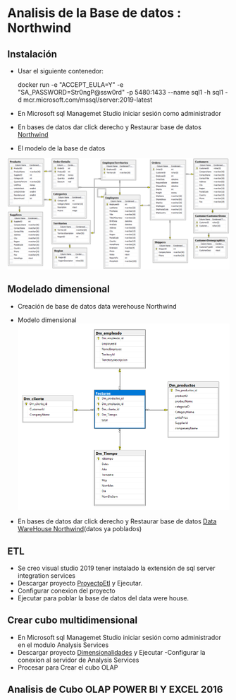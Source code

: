 # Analisis de la Base de  datos : Northwind

## Instalación
 - Usar el siguiente contenedor:

   docker run -e "ACCEPT_EULA=Y" -e "SA_PASSWORD=Str0ngP@ssw0rd"   -p 5480:1433 --name sql1 -h sql1 -d mcr.microsoft.com/mssql/server:2019-latest

 - En Microsoft  sql Managemet Studio iniciar sesión como administrador 
 - En bases de datos dar  click derecho y Restaurar base de datos [Northwind](https://github.com/FaiberAbril/NorthWind/blob/master/Northwind.bak "Northwind") 
 - El modelo de la base de datos 
 
![](https://github.com/FaiberAbril/NorthWind/blob/master/Modelo-Relacional-Northwind.png "Modelo")

## Modelado dimensional
- Creación de base de datos data werehouse Northwind 
- Modelo dimensional 
![](https://github.com/FaiberAbril/NorthWind/blob/master/Modelo-Dimensional-Northwind.png)

- En bases de datos dar  click derecho y Restaurar base de datos [Data WareHouse Northwind](https://github.com/FaiberAbril/NorthWind/blob/master/dh_northwind "Data Were House Northwind")(datos ya poblados)


##  ETL
- Se creo visual studio 2019 tener instalado la extensión de sql server integration services
- Descargar proyecto [ProyectoEtl](https://github.com/FaiberAbril/NorthWind/tree/master/Etl_Nortwind "ProyectoEtl") y Ejecutar.
- Configurar conexion del proyecto 
- Ejecutar para poblar la base de datos del data were house.


##  Crear cubo multidimensional
- En Microsoft  sql Managemet Studio iniciar sesión como administrador en el modulo Analysis Services 
- Descargar proyecto [Dimensionalidades](https://github.com/FaiberAbril/NorthWind/tree/master/NorthWindAnalisis "Dimensionalidades") y Ejecutar
-Configurar la conexion al servidor de Analysis Services
- Procesar para Crear el cubo OLAP

##  Analisis de Cubo OLAP POWER BI Y EXCEL 2016 
